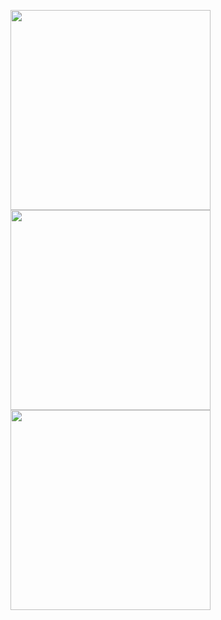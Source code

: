 <p float="left">
  <img src="https://raw.githubusercontent.com/wiki/DenchiSoft/VTubeStudio/img/main_1.jpg" width="320" />
  <img src="https://raw.githubusercontent.com/wiki/DenchiSoft/VTubeStudio/img/main_2.jpg" width="320" />
  <img src="https://raw.githubusercontent.com/wiki/DenchiSoft/VTubeStudio/img/main_3.jpg" width="320" />
</p>
